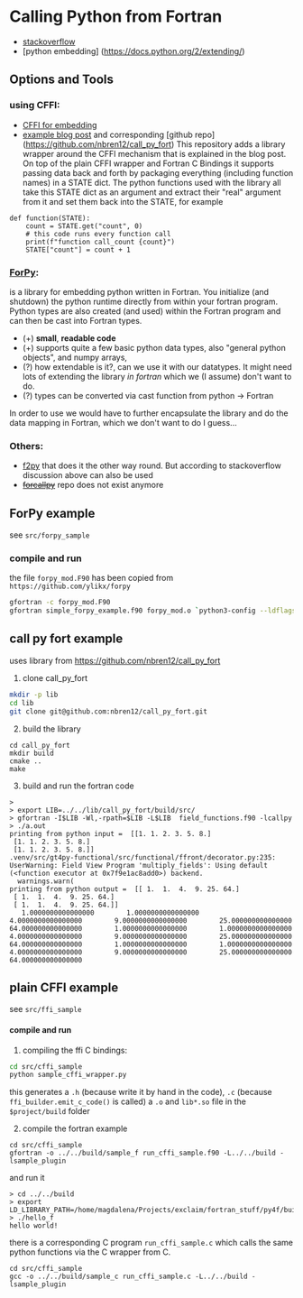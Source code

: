 # Calling Python from Fortran

* [stackoverflow](https://stackoverflow.com/questions/17075418/embed-python-into-fortran-90)
* [python embedding] (https://docs.python.org/2/extending/)

## Options and Tools
### using CFFI: 
  * [CFFI for embedding](https://cffi.readthedocs.io/en/latest/embedding.html)
  * [example blog post](https://www.noahbrenowitz.com/post/calling-fortran-from-python/) and corresponding [github repo] (https://github.com/nbren12/call_py_fort) This repository adds a library 
wrapper around the CFFI mechanism that is explained in the blog post. On top of  the plain CFFI wrapper and Fortran C Bindings it supports passing  data back and 
forth by packaging everything (including function names) in a STATE dict. The python functions used with the library all take this STATE dict as an argument and extract their "real" argument from it and set them back into the STATE, for example
```
def function(STATE):
    count = STATE.get("count", 0)
    # this code runs every function call
    print(f"function call_count {count}")
    STATE["count"] = count + 1
```
  
### [ForPy](https://github.com/ylikx/forpy):
is a library for embedding python written in Fortran. You initialize (and shutdown) the python runtime directly from 
within your fortran program. Python types are also created (and used) within the Fortran program and 
can then be cast into Fortran types.

  * (+) **small**, **readable code** 
  * (+) supports quite a few basic python data types, also "general python objects", and numpy arrays,
  * (?) how extendable is it?, can we use it with our datatypes. It might need lots of extending the library *in fortran* which we (I assume) don't want to do.
  * (?) types can be converted via cast function from python -> Fortran

In order to use we would have to further encapsulate the library and do the data mapping
in Fortran, which we don't want to do I guess...

### Others:
* [f2py](https://numpy.org/doc/stable/f2py/) that does it the other way round. But according to stackoverflow discussion above can also  be used
* ~~[forcallpy](https://forcallpy.readthedocs.io/en/latest/)~~ repo does not exist anymore

## ForPy example
see `src/forpy_sample`
### compile and run
the file `forpy_mod.F90` has been copied from `https://github.com/ylikx/forpy`
```bash
gfortran -c forpy_mod.F90
gfortran simple_forpy_example.f90 forpy_mod.o `python3-config --ldflags --embed`
```

## call py fort example
uses library from https://github.com/nbren12/call_py_fort
1. clone call_py_fort
```bash
mkdir -p lib
cd lib
git clone git@github.com:nbren12/call_py_fort.git
```
2. build the library
```commandline
cd call_py_fort
mkdir build
cmake ..
make
```
3. build and run the fortran code 
```
> 
> export LIB=../../lib/call_py_fort/build/src/
> gfortran -I$LIB -Wl,-rpath=$LIB -L$LIB  field_functions.f90 -lcallpy
> ./a.out
printing from python input =  [[1. 1. 2. 3. 5. 8.]
 [1. 1. 2. 3. 5. 8.]
 [1. 1. 2. 3. 5. 8.]]
.venv/src/gt4py-functional/src/functional/ffront/decorator.py:235: UserWarning: Field View Program 'multiply_fields': Using default (<function executor at 0x7f9e1ac8add0>) backend.
  warnings.warn(
printing from python output =  [[ 1.  1.  4.  9. 25. 64.]
 [ 1.  1.  4.  9. 25. 64.]
 [ 1.  1.  4.  9. 25. 64.]]
   1.0000000000000000        1.0000000000000000        4.0000000000000000        9.0000000000000000        25.000000000000000        64.000000000000000        1.0000000000000000        1.0000000000000000        4.0000000000000000        9.0000000000000000        25.000000000000000        64.000000000000000        1.0000000000000000        1.0000000000000000        4.0000000000000000        9.0000000000000000        25.000000000000000        64.000000000000000     

```
## plain CFFI example
see `src/ffi_sample`


#### compile and run

1. compiling the ffi C bindings: 
```bash
cd src/cffi_sample
python sample_cffi_wrapper.py 
```
this generates a `.h` (because write it by hand in the code), `.c` (because `ffi_builder.emit_c_code()` is called) a `.o` and `lib*.so` file in the `$project/build` folder

2. compile the fortran example
```
cd src/cffi_sample
gfortran -o ../../build/sample_f run_cffi_sample.f90 -L../../build -lsample_plugin
```
and run it
```
> cd ../../build
> export LD_LIBRARY_PATH=/home/magdalena/Projects/exclaim/fortran_stuff/py4f/build/:$LD_LIBRARY_PATH
> ./hello_f
hello world!
```

there is a corresponding C program `run_cffi_sample.c` which calls the same python functions 
via the C wrapper from C.
```
cd src/cffi_sample
gcc -o ../../build/sample_c run_cffi_sample.c -L../../build -lsample_plugin
```

